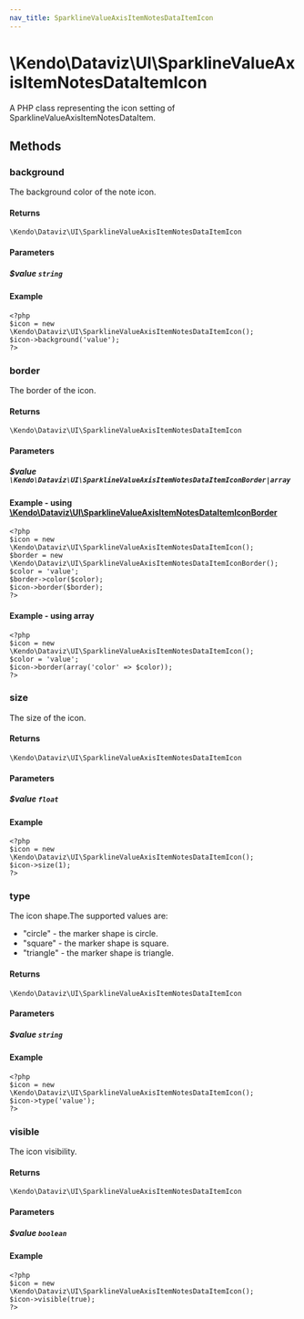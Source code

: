 ```yaml
---
nav_title: SparklineValueAxisItemNotesDataItemIcon
---
```


# \Kendo\Dataviz\UI\SparklineValueAxisItemNotesDataItemIcon

A PHP class representing the icon setting of SparklineValueAxisItemNotesDataItem.


## Methods

### background
The background color of the note icon.

#### Returns
`\Kendo\Dataviz\UI\SparklineValueAxisItemNotesDataItemIcon`

#### Parameters

##### $value `string`



#### Example 
    <?php
    $icon = new \Kendo\Dataviz\UI\SparklineValueAxisItemNotesDataItemIcon();
    $icon->background('value');
    ?>

### border

The border of the icon.

#### Returns
`\Kendo\Dataviz\UI\SparklineValueAxisItemNotesDataItemIcon`

#### Parameters

##### $value `\Kendo\Dataviz\UI\SparklineValueAxisItemNotesDataItemIconBorder|array`


#### Example - using [\Kendo\Dataviz\UI\SparklineValueAxisItemNotesDataItemIconBorder](/kendo-ui/api/wrappers/php/Kendo/Dataviz/UI/SparklineValueAxisItemNotesDataItemIconBorder)
    <?php
    $icon = new \Kendo\Dataviz\UI\SparklineValueAxisItemNotesDataItemIcon();
    $border = new \Kendo\Dataviz\UI\SparklineValueAxisItemNotesDataItemIconBorder();
    $color = 'value';
    $border->color($color);
    $icon->border($border);
    ?>

#### Example - using array

    <?php
    $icon = new \Kendo\Dataviz\UI\SparklineValueAxisItemNotesDataItemIcon();
    $color = 'value';
    $icon->border(array('color' => $color));
    ?>

### size
The size of the icon.

#### Returns
`\Kendo\Dataviz\UI\SparklineValueAxisItemNotesDataItemIcon`

#### Parameters

##### $value `float`



#### Example 
    <?php
    $icon = new \Kendo\Dataviz\UI\SparklineValueAxisItemNotesDataItemIcon();
    $icon->size(1);
    ?>

### type
The icon shape.The supported values are:
* "circle" - the marker shape is circle.
* "square" - the marker shape is square.
* "triangle" - the marker shape is triangle.

#### Returns
`\Kendo\Dataviz\UI\SparklineValueAxisItemNotesDataItemIcon`

#### Parameters

##### $value `string`



#### Example 
    <?php
    $icon = new \Kendo\Dataviz\UI\SparklineValueAxisItemNotesDataItemIcon();
    $icon->type('value');
    ?>

### visible
The icon visibility.

#### Returns
`\Kendo\Dataviz\UI\SparklineValueAxisItemNotesDataItemIcon`

#### Parameters

##### $value `boolean`



#### Example 
    <?php
    $icon = new \Kendo\Dataviz\UI\SparklineValueAxisItemNotesDataItemIcon();
    $icon->visible(true);
    ?>

